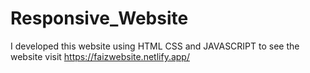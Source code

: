 # Responsive_Website
I developed this website using HTML CSS and JAVASCRIPT to see the website visit https://faizwebsite.netlify.app/
